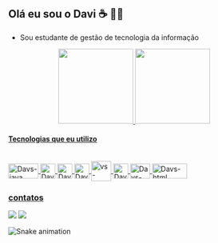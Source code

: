 ## Olá eu sou o Davi ☕ 🤙🏿  

- Sou estudante de gestão de tecnologia da informação

<div align="center">
  <a href="https://www.linkedin.com/in/davi-sousa-santos-14ab0521b/">
  <img height="150em" src="https://github-readme-stats.vercel.app/api?username=Davs06&show_icons=true&theme=dark&include_all_commits=true&count_private=true"/>
  <img height="150em" src="https://github-readme-stats.vercel.app/api/top-langs/?username=Davs06&layout=compact&langs_count=7&theme=dark"/>
</div>
  
  #### Tecnologias que eu utilizo
  
  
  <div style="display: inline_block"><br>
  
  <img align="center" alt="Davs-java" height="30" width="60" src="https://img.shields.io/badge/Java-ED8B00?style=for-badge&logo=java&logoColor=white">
    <img align="center" alt="Davs-js" height="30" width="30" src="https://img.shields.io/badge/--F7DF1E?logo=javascript&logoColor=000">
    <img align="center" alt="Davs-html" height="30" width="30" src="https://img.shields.io/badge/--E34F26?logo=html5&logoColor=fff">
    <img align="center" alt="Davs-css" height="30" width="30" src="https://img.shields.io/badge/--1572B6?logo=css3&logoColor=fff">
    <img align="center" alt="vs-code height="40" width="40" src="https://img.shields.io/badge/--007ACC?logo=visual%20studio%20code&logoColor=ffffff">
    <img align="center" alt="Davs-html" height="30" width="30" src="https://img.shields.io/badge/--FCC624?logo=linux&logoColor=000">
    <img align="center" alt="Davs-html" height="30" width="40" src="https://img.shields.io/badge/--E95420?logo=ubuntu&logoColor=fff"> 
    <img align="center" alt="Davs-html" height="30" width="70" src="https://img.shields.io/badge/Vue.js-35495E?style=for--badge&logo=vue.js&logoColor=4FC08D">
    
   
</div>
  
    
     
  ### contatos
 
<div> 
 
  <a href = "https://mail.google.com/mail/u/1/"><img src="https://img.shields.io/badge/-Gmail-%23333?style=for-badge&logo=gmail&logoColor=red" target="_blank"></a>
  <a href="https://www.linkedin.com/in/davi-sousa-santos-14ab0521b/" target="_blank"><img src="https://img.shields.io/badge/-LinkedIn-%230077B5?style=for-badge&logo=linkedin&logoColor=white" target="_blank"></a> 

</div>  
  
<div>

 ![Snake animation](https://github.com/Davs06/Davs06/blob/output/github-contribution-grid-snake.svg)
  
</div>
